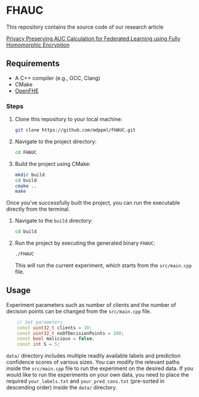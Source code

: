 # FHAUC

This repository contains the source code of our research article

[Privacy Preserving AUC Calculation for Federated Learning using Fully Homomorphic Encryption](https://arxiv.org/abs/2403.14428)

## Requirements

- A C++ compiler (e.g., GCC, Clang)
- CMake
- [OpenFHE](https://openfhe-development.readthedocs.io/en/latest/sphinx_rsts/intro/installation/installation.html)


### Steps

1. Clone this repository to your local machine:
    ```bash
    git clone https://github.com/mdppml/FHAUC.git
    ```

2. Navigate to the project directory:
    ```bash
    cd FHAUC
    ```

3. Build the project using CMake:
    ```bash
    mkdir build
    cd build
    cmake ..
    make
    ```

Once you’ve successfully built the project, you can run the executable directly from the terminal.

1. Navigate to the `build` directory:
    ```bash
    cd build
    ```

2. Run the project by executing the generated binary `FHAUC`:
    ```bash
    ./FHAUC
    ```

    This will run the current experiment, which starts from the `src/main.cpp` file.

## Usage

Experiment parameters such as number of clients and the number of decision points can be changed from the `src/main.cpp` file.

```cpp
    // Set parameters
    const uint32_t clients = 10;
    const uint32_t noOfDecisionPoints = 100;
    const bool malicious = false;
    const int S = 5;
```

`data/` directory includes multiple readily available labels and prediction confidence scores of various sizes. You can modify the relevant paths inside the `src/main.cpp` file to run the experiment on the desired data. If you would like to run the experiments on your own  data, you need to place the required `your_labels.txt` and `your_pred_cons.txt` (pre-sorted in descending order) inside the `data/` directory.